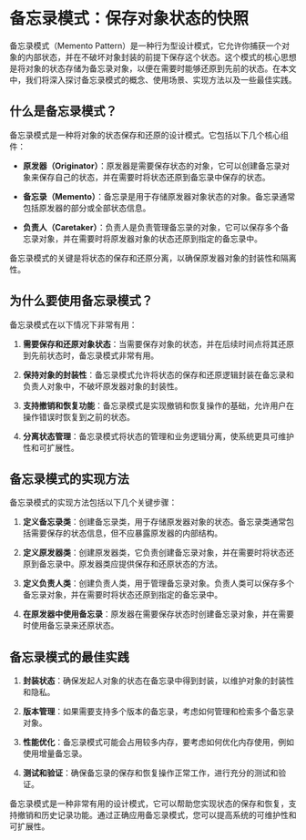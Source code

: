 # 备忘录模式：保存对象状态的快照

备忘录模式（Memento Pattern）是一种行为型设计模式，它允许你捕获一个对象的内部状态，并在不破坏对象封装的前提下保存这个状态。这个模式的核心思想是将对象的状态存储为备忘录对象，以便在需要时能够还原到先前的状态。在本文中，我们将深入探讨备忘录模式的概念、使用场景、实现方法以及一些最佳实践。

## 什么是备忘录模式？

备忘录模式是一种将对象的状态保存和还原的设计模式。它包括以下几个核心组件：

- **原发器（Originator）**：原发器是需要保存状态的对象，它可以创建备忘录对象来保存自己的状态，并在需要时将状态还原到备忘录中保存的状态。

- **备忘录（Memento）**：备忘录是用于存储原发器对象状态的对象。备忘录通常包括原发器的部分或全部状态信息。

- **负责人（Caretaker）**：负责人是负责管理备忘录的对象，它可以保存多个备忘录对象，并在需要时将原发器对象的状态还原到指定的备忘录中。

备忘录模式的关键是将状态的保存和还原分离，以确保原发器对象的封装性和隔离性。

## 为什么要使用备忘录模式？

备忘录模式在以下情况下非常有用：

1. **需要保存和还原对象状态**：当需要保存对象的状态，并在后续时间点将其还原到先前状态时，备忘录模式非常有用。

2. **保持对象的封装性**：备忘录模式允许将状态的保存和还原逻辑封装在备忘录和负责人对象中，不破坏原发器对象的封装性。

3. **支持撤销和恢复功能**：备忘录模式是实现撤销和恢复操作的基础，允许用户在操作错误时恢复到之前的状态。

4. **分离状态管理**：备忘录模式将状态的管理和业务逻辑分离，使系统更具可维护性和可扩展性。

## 备忘录模式的实现方法

备忘录模式的实现方法包括以下几个关键步骤：

1. **定义备忘录类**：创建备忘录类，用于存储原发器对象的状态。备忘录类通常包括需要保存的状态信息，但不应暴露原发器的内部结构。

2. **定义原发器类**：创建原发器类，它负责创建备忘录对象，并在需要时将状态还原到备忘录中。原发器类应提供保存和还原状态的方法。

3. **定义负责人类**：创建负责人类，用于管理备忘录对象。负责人类可以保存多个备忘录对象，并在需要时将状态还原到指定的备忘录中。

4. **在原发器中使用备忘录**：原发器在需要保存状态时创建备忘录对象，并在需要时使用备忘录来还原状态。

## 备忘录模式的最佳实践

1. **封装状态**：确保发起人对象的状态在备忘录中得到封装，以维护对象的封装性和隐私。

2. **版本管理**：如果需要支持多个版本的备忘录，考虑如何管理和检索多个备忘录对象。

3. **性能优化**：备忘录模式可能会占用较多内存，要考虑如何优化内存使用，例如使用增量备忘录。

4. **测试和验证**：确保备忘录的保存和恢复操作正常工作，进行充分的测试和验证。

备忘录模式是一种非常有用的设计模式，它可以帮助您实现状态的保存和恢复，支持撤销和历史记录功能。通过正确应用备忘录模式，您可以提高系统的可维护性和可扩展性。